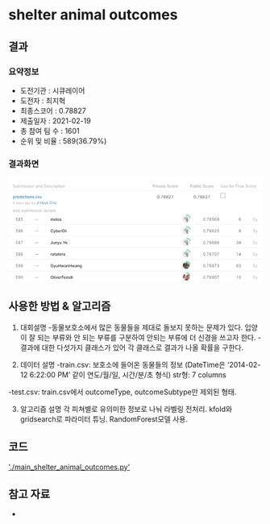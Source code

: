 # shelter animal outcomes

## 결과

### 요약정보

- 도전기관 : 시큐레이어
- 도전자 : 최지혁
- 최종스코어 : 0.78827
- 제출일자 : 2021-02-19
- 총 참여 팀 수 : 1601
- 순위 및 비율 : 589(36.79%)

### 결과화면

![leaderboard](./img/leaderboard.png)

## 사용한 방법 & 알고리즘
1. 대회설명
 -동물보호소에서 많은 동물들을 제대로 돌보지 못하는 문제가 있다. 입양이 잘 되는 부류와 안 되는 부류를 구분하여 안되는 부류에 더 신경을 쓰고자 한다.
 -결과에 대한 다섯가지 클래스가 있어 각 클래스로 결과가 나올 확률을 구한다.

2. 데이터 설명
-train.csv: 보호소에 들어온 동물들의 정보 (DateTime은 ‘2014-02-12  6:22:00 PM’ 같이 연도/월/일, 시간/분/초 형식) 
str형: 7 columns
 
-test.csv: train.csv에서 outcomeType, outcomeSubtype만 제외된 형태.
 

3. 알고리즘 설명
각 피쳐별로 유의미한 정보로 나눠 라벨링 전처리.
	kfold와 gridsearch로 파라미터 튜닝.
	RandomForest모델 사용.



## 코드

['./main_shelter_animal_outcomes.py'](./main_shelter_animal_outcomes.py)

## 참고 자료

- 
